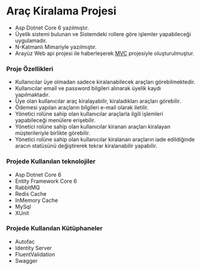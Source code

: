 # Araç Kiralama Projesi

* Asp Dotnet Core 6 yazılmıştır.
* Üyelik sistemi bulunan ve Sistemdeki rollere göre işlemler yapabileceği uygulamadır.
* N-Katmanlı Mimariyle yazılmıştır.
* Arayüz Web api projesi ile haberleşerek [MVC](https://github.com/cgesgin/RentACarApp/tree/main/RentACar.WebWithApi) projesiyle oluşturulmuştur.

### Proje Özellikleri

* Kullanıcılar üye olmadan sadece kiralanabilecek araçları görebilmektedir.
* Kullanıcılar email ve password bilgileri alınarak üyelik kaydı yapılmaktadır.
* Üye olan kullanıcılar araç kiralayabilir, kiraladıkları araçları görebilir.
* Ödemesi yapılan araçların bilgileri e-mail olarak iletilir.
* Yönetici rolüne sahip olan kullanıcılar araçlarla ilgili işlemleri yapabileceği menülere erişebilir.
* Yönetici rolüne sahip olan kullanıcılar kiranan araçları kiralayan müşterileriyle birlikte görebilir.
* Yönetici rolüne sahip olan kullanıcılar kiralanan araçların iade edildiğinde aracın statüsünü değiştirerek tekrar kiralanabilir yapabilir.

### Projede Kullanılan teknolojiler

* Asp Dotnet Core 6
* Entity Framework Core 6
* RabbitMQ
* Redis Cache
* InMemory Cache
* MySql
* XUnit

### Projede Kullanılan Kütüphaneler

* Autofac
* Identity Server
* FluentValidation
* Swagger
